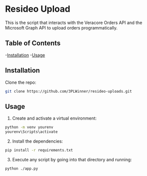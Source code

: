# Resideo Upload
This is the script that interacts with the Veracore Orders API and the Microsoft Graph API to upload orders programmatically.

## Table of Contents

-[Installation](#installation)
-[Usage](#usage)


## Installation 

Clone the repo:
```bash
git clone https://github.com/3PLWinner/resideo-uploads.git
```



## Usage
1. Create and activate a virtual environment:
```bash
python -m venv yourenv
yourenv\Scripts\activate
```

2. Install the dependencies:
```bash
pip install -r requirements.txt
```

3. Execute any script by going into that directory and running:
```bash
python ./app.py
```
